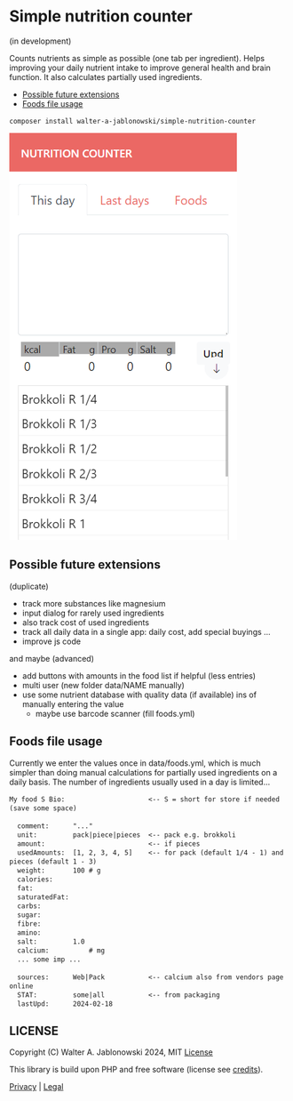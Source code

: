 # Simple nutrition counter

(in development)

Counts nutrients as simple as possible (one tab per ingredient). Helps improving your daily nutrient intake to improve general health and brain function. It also calculates partially used ingredients.

- [Possible future extensions](#possible-future-extensions)
- [Foods file usage](#foods-file-usage)

```
composer install walter-a-jablonowski/simple-nutrition-counter
```

![Alt text](misc/img.png)


## Possible future extensions

(duplicate)

- track more substances like magnesium
- input dialog for rarely used ingredients
- also track cost of used ingredients
- track all daily data in a single app: daily cost, add special buyings ...
- improve js code

and maybe (advanced)

- add buttons with amounts in the food list if helpful (less entries)
- multi user (new folder data/NAME manually)
- use some nutrient database with quality data (if available) ins of manually entering the value
  - maybe use barcode scanner (fill foods.yml)


## Foods file usage

Currently we enter the values once in data/foods.yml, which is much simpler than doing manual calculations for partially used ingredients on a daily basis. The number of ingredients usually used in a day is limited...

```
My food S Bio:                     <-- S = short for store if needed (save some space)

  comment:      "..."
  unit:         pack|piece|pieces  <-- pack e.g. brokkoli
  amount:                          <-- if pieces
  usedAmounts:  [1, 2, 3, 4, 5]    <-- for pack (default 1/4 - 1) and pieces (default 1 - 3)
  weight:       100 # g
  calories:     
  fat:          
  saturatedFat: 
  carbs:        
  sugar:        
  fibre:        
  amino:        
  salt:         1.0
  calcium:          # mg
  ... some imp ...

  sources:      Web|Pack           <-- calcium also from vendors page online
  STAT:         some|all           <-- from packaging
  lastUpd:      2024-02-18
```


## LICENSE

Copyright (C) Walter A. Jablonowski 2024, MIT [License](LICENSE)

This library is build upon PHP and free software (license see [credits](credits.md)).

[Privacy](https://walter-a-jablonowski.github.io/privacy.html) | [Legal](https://walter-a-jablonowski.github.io/imprint.html)
